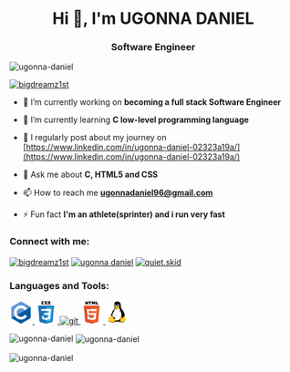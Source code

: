 <h1 align="center">Hi 👋, I'm UGONNA DANIEL</h1>
<h3 align="center">Software Engineer</h3>

<p align="left"> <img src="https://komarev.com/ghpvc/?username=ugonna-daniel&label=Profile%20views&color=0e75b6&style=flat" alt="ugonna-daniel" /> </p>

<p align="left"> <a href="https://twitter.com/bigdreamz1st" target="blank"><img src="https://img.shields.io/twitter/follow/bigdreamz1st?logo=twitter&style=for-the-badge" alt="bigdreamz1st" /></a> </p>

- 🔭 I’m currently working on **becoming a full stack Software Engineer**

- 🌱 I’m currently learning **C low-level programming language**

- 📝 I regularly post about my journey on [https://www.linkedin.com/in/ugonna-daniel-02323a19a/](https://www.linkedin.com/in/ugonna-daniel-02323a19a/)

- 💬 Ask me about **C, HTML5 and CSS**

- 📫 How to reach me **ugonnadaniel96@gmail.com**

- ⚡ Fun fact **I'm an athlete(sprinter) and i run very fast**

<h3 align="left">Connect with me:</h3>
<p align="left">
<a href="https://twitter.com/bigdreamz1st" target="blank"><img align="center" src="https://raw.githubusercontent.com/rahuldkjain/github-profile-readme-generator/master/src/images/icons/Social/twitter.svg" alt="bigdreamz1st" height="30" width="40" /></a>
<a href="https://linkedin.com/in/ugonna daniel" target="blank"><img align="center" src="https://raw.githubusercontent.com/rahuldkjain/github-profile-readme-generator/master/src/images/icons/Social/linked-in-alt.svg" alt="ugonna daniel" height="30" width="40" /></a>
<a href="https://instagram.com/quiet.skid" target="blank"><img align="center" src="https://raw.githubusercontent.com/rahuldkjain/github-profile-readme-generator/master/src/images/icons/Social/instagram.svg" alt="quiet.skid" height="30" width="40" /></a>
</p>

<h3 align="left">Languages and Tools:</h3>
<p align="left"> <a href="https://www.cprogramming.com/" target="_blank" rel="noreferrer"> <img src="https://raw.githubusercontent.com/devicons/devicon/master/icons/c/c-original.svg" alt="c" width="40" height="40"/> </a> <a href="https://www.w3schools.com/css/" target="_blank" rel="noreferrer"> <img src="https://raw.githubusercontent.com/devicons/devicon/master/icons/css3/css3-original-wordmark.svg" alt="css3" width="40" height="40"/> </a> <a href="https://git-scm.com/" target="_blank" rel="noreferrer"> <img src="https://www.vectorlogo.zone/logos/git-scm/git-scm-icon.svg" alt="git" width="40" height="40"/> </a> <a href="https://www.w3.org/html/" target="_blank" rel="noreferrer"> <img src="https://raw.githubusercontent.com/devicons/devicon/master/icons/html5/html5-original-wordmark.svg" alt="html5" width="40" height="40"/> </a> <a href="https://www.linux.org/" target="_blank" rel="noreferrer"> <img src="https://raw.githubusercontent.com/devicons/devicon/master/icons/linux/linux-original.svg" alt="linux" width="40" height="40"/> </a> </p>

<p><img align="left" src="https://github-readme-stats.vercel.app/api/top-langs?username=ugonna-daniel&show_icons=true&locale=en&layout=compact" alt="ugonna-daniel" /></p>

<p>&nbsp;<img align="center" src="https://github-readme-stats.vercel.app/api?username=ugonna-daniel&show_icons=true&locale=en" alt="ugonna-daniel" /></p>

<p><img align="center" src="https://github-readme-streak-stats.herokuapp.com/?user=ugonna-daniel&" alt="ugonna-daniel" /></p>
